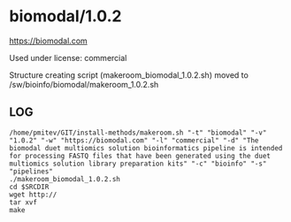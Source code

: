 biomodal/1.0.2
========================

<https://biomodal.com>

Used under license:
commercial


Structure creating script (makeroom_biomodal_1.0.2.sh) moved to /sw/bioinfo/biomodal/makeroom_1.0.2.sh

LOG
---

    /home/pmitev/GIT/install-methods/makeroom.sh "-t" "biomodal" "-v" "1.0.2" "-w" "https://biomodal.com" "-l" "commercial" "-d" "The biomodal duet multiomics solution bioinformatics pipeline is intended for processing FASTQ files that have been generated using the duet multiomics solution library preparation kits" "-c" "bioinfo" "-s" "pipelines"
    ./makeroom_biomodal_1.0.2.sh
    cd $SRCDIR
    wget http://
    tar xvf 
    make

